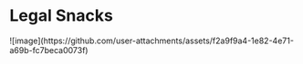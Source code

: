 # Legal Snacks
<p>
  
</p>
![image](https://github.com/user-attachments/assets/f2a9f9a4-1e82-4e71-a69b-fc7beca0073f)
